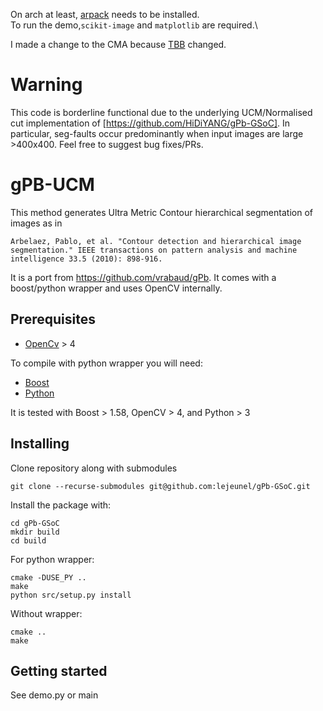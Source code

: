 On arch at least, [arpack](https://archlinux.org/packages/community/x86_64/arpack/) needs to be installed.\
To run the demo,`scikit-image` and `matplotlib` are required.\ 

I made a change to the CMA because [TBB](https://github.com/ceres-solver/ceres-solver/issues/669) changed.

# Warning
This code is borderline functional due to the underlying UCM/Normalised cut implementation of [https://github.com/HiDiYANG/gPb-GSoC]. In particular, seg-faults occur predominantly when input images are large >400x400. Feel free to suggest bug fixes/PRs.

# gPB-UCM
This method generates Ultra Metric Contour hierarchical segmentation of images as in
```
Arbelaez, Pablo, et al. "Contour detection and hierarchical image segmentation." IEEE transactions on pattern analysis and machine intelligence 33.5 (2010): 898-916.
```

It is a port from https://github.com/vrabaud/gPb.
It comes with a boost/python wrapper and uses OpenCV internally.

## Prerequisites
* [OpenCv](https://opencv.org/) > 4

To compile with python wrapper you will need:
* [Boost](http://www.boost.org/)
* [Python](https://www.python.org/)

It is tested with Boost > 1.58, OpenCV > 4, and Python > 3

## Installing

Clone repository along with submodules
```
git clone --recurse-submodules git@github.com:lejeunel/gPb-GSoC.git
```

Install the package with:
```
cd gPb-GSoC
mkdir build
cd build
```
For python wrapper:
```
cmake -DUSE_PY ..
make
python src/setup.py install
```
Without wrapper:
```
cmake ..
make
```

## Getting started

See demo.py or main

